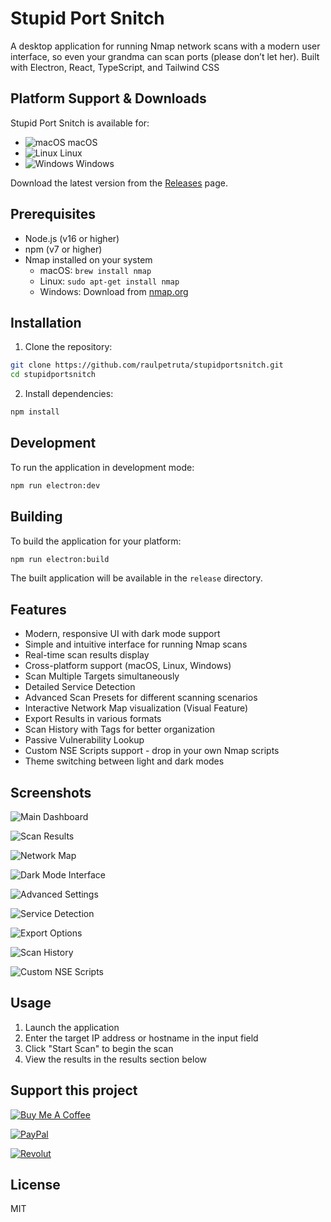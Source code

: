 # Stupid Port Snitch

A desktop application for running Nmap network scans with a modern user interface, so even your grandma can scan ports (please don’t let her).
Built with Electron, React, TypeScript, and Tailwind CSS

## Platform Support & Downloads

Stupid Port Snitch is available for:

- ![macOS](https://img.shields.io/badge/macOS-000000?style=for-the-badge&logo=apple&logoColor=white) macOS
- ![Linux](https://img.shields.io/badge/Linux-FCC624?style=for-the-badge&logo=linux&logoColor=black) Linux
- ![Windows](https://img.shields.io/badge/Windows-0078D6?style=for-the-badge&logo=windows&logoColor=white) Windows

Download the latest version from the [Releases](https://github.com/raulpetruta/stupidportsnitch/releases) page.

## Prerequisites

- Node.js (v16 or higher)
- npm (v7 or higher)
- Nmap installed on your system
  - macOS: `brew install nmap`
  - Linux: `sudo apt-get install nmap`
  - Windows: Download from [nmap.org](https://nmap.org/download.html)

## Installation

1. Clone the repository:

```bash
git clone https://github.com/raulpetruta/stupidportsnitch.git
cd stupidportsnitch
```

2. Install dependencies:

```bash
npm install
```

## Development

To run the application in development mode:

```bash
npm run electron:dev
```

## Building

To build the application for your platform:

```bash
npm run electron:build
```

The built application will be available in the `release` directory.

## Features

- Modern, responsive UI with dark mode support
- Simple and intuitive interface for running Nmap scans
- Real-time scan results display
- Cross-platform support (macOS, Linux, Windows)
- Scan Multiple Targets simultaneously
- Detailed Service Detection
- Advanced Scan Presets for different scanning scenarios
- Interactive Network Map visualization (Visual Feature)
- Export Results in various formats
- Scan History with Tags for better organization
- Passive Vulnerability Lookup
- Custom NSE Scripts support - drop in your own Nmap scripts
- Theme switching between light and dark modes

## Screenshots

![Main Dashboard](public/screenshots/stupid-port-snitch1.png)

![Scan Results](public/screenshots/stupid-port-snitch2.png)

![Network Map](public/screenshots/stupid-port-snitch3.png)

![Dark Mode Interface](public/screenshots/stupid-port-snitch4.png)

![Advanced Settings](public/screenshots/stupid-port-snitch5.png)

![Service Detection](public/screenshots/stupid-port-snitch6.png)

![Export Options](public/screenshots/stupid-port-snitch7.png)

![Scan History](public/screenshots/stupid-port-snitch8.png)

![Custom NSE Scripts](public/screenshots/stupid-port-snitch9.png)

## Usage

1. Launch the application
2. Enter the target IP address or hostname in the input field
3. Click "Start Scan" to begin the scan
4. View the results in the results section below

## Support this project

[![Buy Me A Coffee](https://www.buymeacoffee.com/assets/img/custom_images/orange_img.png)](https://buymeacoffee.com/raulpetruta)

[![PayPal](https://img.shields.io/badge/PayPal-00457C?style=for-the-badge&logo=paypal&logoColor=white)](https://paypal.me/raulpetruta98)

[![Revolut](https://img.shields.io/badge/Revolut-0075EB?style=for-the-badge&logo=revolut&logoColor=white)](https://revolut.me/petrutaraul)

## License

MIT
